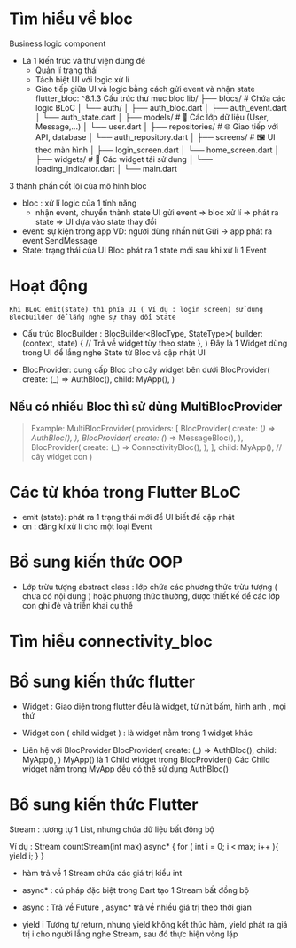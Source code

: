 # Tìm hiểu về bloc
Business logic component
- Là 1 kiến trúc và thư viện dùng để 
    + Quản lí trạng thái 
    + Tách biệt UI với logic xử lí
    + Giao tiếp giữa UI và logic bằng cách gửi event và nhận state
flutter_bloc: ^8.1.3
Cấu trúc thư mục bloc
lib/
├── blocs/                # Chứa các logic BLoC
│   └── auth/
│       ├── auth_bloc.dart
│       ├── auth_event.dart
│       └── auth_state.dart
│
├── models/               # 🧾 Các lớp dữ liệu (User, Message,...)
│   └── user.dart
│
├── repositories/         # 🌐 Giao tiếp với API, database
│   └── auth_repository.dart
│
├── screens/              # 🖼️ UI theo màn hình
│   ├── login_screen.dart
│   └── home_screen.dart
│
├── widgets/              # 🔧 Các widget tái sử dụng
│   └── loading_indicator.dart
│
└── main.dart



3 thành phần cốt lõi của mô hình bloc
- bloc : xử lí logic của 1 tính năng
    + nhận event, chuyển thành state
    UI gửi event => bloc xử lí => phát ra state => UI dựa vào state thay đổi 
- event: sự kiện trong app
    VD: người dùng nhấn nút Gửi -> app phát ra event SendMessage
- State: trạng thái của UI
    Bloc phát ra 1 state mới sau khi xử lí 1 Event
# Hoạt động 
    Khi BLoC emit(state) thì phía UI ( Ví dụ : login screen) sử dụng Blocbuilder để lắng nghe sự thay đổi State
+ Cấu trúc BlocBuilder : 
BlocBuilder<BlocType, StateType>(
  builder: (context, state) {
    // Trả về widget tùy theo state
  },
)
Đây là 1 Widget dùng trong UI để lắng nghe State từ Bloc và cập nhật UI

+ BlocProvider: cung cấp Bloc cho cây widget bên dưới
BlocProvider(
  create: (_) => AuthBloc(),
  child: MyApp(),
)
## Nếu có nhiều Bloc thì sử dùng MultiBlocProvider
> Example: 
MultiBlocProvider(
  providers: [
    BlocProvider<AuthBloc>(
      create: (_) => AuthBloc(),
    ),
    BlocProvider<MessageBloc>(
      create: (_) => MessageBloc(),
    ),
    BlocProvider<ConnectivityBloc>(
      create: (_) => ConnectivityBloc(),
    ),
  ],
  child: MyApp(), // cây widget con
)

# Các từ khóa trong Flutter BLoC
+ emit (state): phát ra 1 trạng thái mới để UI biết để cập nhật
+ on<EventType> : đăng kí xử lí cho một loại Event

# Bổ sung kiến thức OOP
+ Lớp trừu tượng abstract class : lớp chứa các phương thức trừu tượng ( chưa có nội dung ) hoặc phương thức thường, được thiết kế để các lớp con ghi đè và triển khai cụ thể


# Tìm hiểu connectivity_bloc


# Bổ sung kiến thức flutter
- Widget : Giao diện trong flutter đều là widget, từ nút bấm, hình anh , mọi thứ

- Widget con ( child widget ) : là widget nằm trong 1 widget khác 

- Liên hệ với BlocProvider
BlocProvider(
  create: (_) => AuthBloc(),
  child: MyApp(),
)
MyApp() là 1 Child widget trong BlocProvider()
Các Child widget nằm trong MyApp đều có thể sử dụng AuthBloc()


# Bổ sung kiến thức Flutter
Stream : tương tự 1 List, nhưng chứa dữ liệu bất đông bộ

Ví dụ : 
Stream<int> countStream(int max)  async* { 
    for ( int i = 0; i < max; i++ ){
        yield i; 
    }
}
+ hàm trả về 1 Stream chứa các giá trị kiểu int

+ async* : cú pháp đặc biệt trong Dart tạo 1 Stream bất đồng bộ
+ async : Trả về Future<T> , async* trả về nhiều giá trị theo thời gian 
+ yield i
Tương tự return, nhưng yield không kết thúc hàm, yield phát ra giá trị i cho người lắng nghe Stream, sau đó thực hiện vòng lặp


